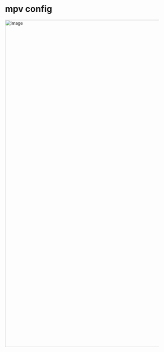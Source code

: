 # mpv config

<img width="1072" alt="image" src="https://github.com/user-attachments/assets/f9a8bc18-7740-4b53-a264-e627fe879acf" />
